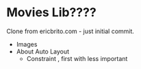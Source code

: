 # Movies Lib????

Clone from ericbrito.com - just initial commit.

- Images
- About Auto Layout
	- Constraint , first with less important

